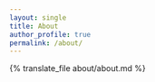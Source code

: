 ```yaml
---
layout: single
title: About
author_profile: true
permalink: /about/
---
```


{% translate_file about/about.md %}
